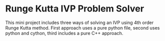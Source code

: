 # Runge Kutta IVP Problem Solver
This mini project includes three ways of solving an IVP using 4th order Runge Kutta method. First approach uses a pure python file, second uses python and cython, third includes a pure C++ approach. 
